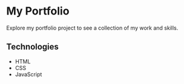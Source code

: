 # My Portfolio

Explore my portfolio project to see a collection of my work and skills.

## Technologies

- HTML
- CSS
- JavaScript



